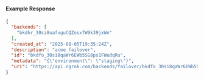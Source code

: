 <!-- Code generated for API Clients. DO NOT EDIT. -->

#### Example Response

```json
{
  "backends": [
    "bkdhr_30si8uafuguCQZosx7W9k39jxWn"
  ],
  "created_at": "2025-08-05T19:35:24Z",
  "description": "acme failover",
  "id": "bkdfo_30si8qaWr6EWb5SG8ps1FWudqRu",
  "metadata": "{\"environment\": \"staging\"}",
  "uri": "https://api.ngrok.com/backends/failover/bkdfo_30si8qaWr6EWb5SG8ps1FWudqRu"
}
```
